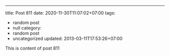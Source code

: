 ---
title: Post 811
date: 2020-11-30T11:07:02+07:00
tags:
  - random post
  - null
category:
  - random post
  - uncategorized
updated: 2013-03-11T17:53:26+07:00

This is content of post 811